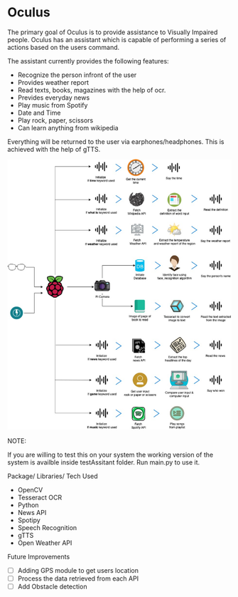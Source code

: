 # Oculus

The primary goal of Oculus is  to provide assistance to  Visually Impaired people. Oculus has an assistant which is capable of performing a series of actions based on the users command.  

The assistant currently provides the following features:

- Recognize the person infront of the user
- Provides weather report
- Read texts, books, magazines with the help of ocr.
- Prevides everyday news
- Play music from Spotify
- Date and Time
- Play rock, paper, scissors
- Can learn anything from wikipedia



Everything will be returned to the user via earphones/headphones. This is achieved with the help of gTTS.



![System Architecture](images/Architecture.jpg)





NOTE: 

If you are willing to test this on your system the working version of the system is availble inside testAssitant folder. Run main.py to use it. 



Package/ Libraries/ Tech Used

- OpenCV
- Tesseract OCR
- Python 
- News API
- Spotipy
- Speech Recognition
- gTTS
- Open Weather API



Future Improvements

- [ ] Adding GPS module to get users location
- [ ] Process the data retrieved from each API
- [ ] Add Obstacle detection